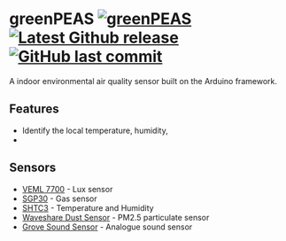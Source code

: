 # greenPEAS [![greenPEAS](https://img.shields.io/badge/green-PEAS-success)](https://github.com/hfenaux/greenPEAS) [![Latest Github release](https://img.shields.io/badge/build-development-informational)](https://github.com/hfenaux/greenPEAS)    [![GitHub last commit](https://img.shields.io/github/last-commit/google/skia.svg?style=flat)]()


A indoor environmental air quality sensor built on the Arduino framework.

## Features
* Identify the local temperature, humidity, 
*

## Sensors
* [VEML 7700](https://www.adafruit.com/product/4162) - Lux sensor
* [SGP30](https://www.adafruit.com/product/3709) - Gas sensor
* [SHTC3](https://www.adafruit.com/product/4636) - Temperature and Humidity
* [Waveshare Dust Sensor](https://www.waveshare.com/dust-sensor.htm) - PM2.5 particulate sensor
* [Grove Sound Sensor](https://wiki.seeedstudio.com/Grove-Sound_Sensor/) - Analogue sound sensor


